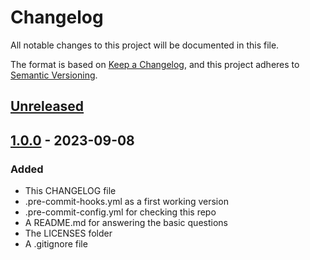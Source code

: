 <!--
SPDX-FileCopyrightText: 2023 Tobias Schmidl

SPDX-License-Identifier: AGPL-3.0-or-later
-->

# Changelog

All notable changes to this project will be documented in this file.

The format is based on [Keep a Changelog](https://keepachangelog.com/en/1.0.0/),
and this project adheres to [Semantic Versioning](https://semver.org/spec/v2.0.0.html).

## [Unreleased]

## [1.0.0] - 2023-09-08

### Added

- This CHANGELOG file
- .pre-commit-hooks.yml as a first working version
- .pre-commit-config.yml for checking this repo
- A README.md for answering the basic questions
- The LICENSES folder
- A .gitignore file

[unreleased]: https://git.schmidl.dev/schtobia/woodpecker-lint/compare/1.0.0...master
[1.0.0]: https://git.schmidl.dev/schtobia/woodpecker-lint/src/tag/1.0.0
